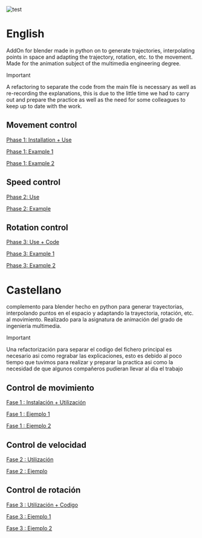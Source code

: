 ![test](https://github.com/OsmareDev/trajectoryGenerator_BlenderAddOn/assets/50903643/1dc65556-f4ae-4ff3-8888-644454c279bf)

# English
AddOn for blender made in python
on to generate trajectories, interpolating points in space and adapting the trajectory, rotation, etc. to the movement. Made for the animation subject of the multimedia engineering degree.

> [!IMPORTANT]  
> A refactoring to separate the code from the main file is necessary as well as re-recording the explanations, this is due to the little time we had to carry out and prepare the practice as well as the need for some colleagues to keep up to date with the work.

## Movement control

[Phase 1: Installation + Use](https://www.youtube.com/watch?v=u66KPCXHCSw)

[Phase 1: Example 1](https://www.youtube.com/watch?v=ZdpTv4HjpW8)

[Phase 1: Example 2](https://www.youtube.com/watch?v=Lvq3Lj_mjEI)

## Speed ​​control

[Phase 2: Use](https://www.youtube.com/watch?v=LZOryyM-n64&t)

[Phase 2: Example](https://www.youtube.com/watch?v=s5WFSmfUs6g&t)

## Rotation control

[Phase 3: Use + Code](https://www.youtube.com/watch?v=7do9Uos3o6Y&t)

[Phase 3: Example 1](https://www.youtube.com/watch?v=QBfXq-kPVMQ&t)

[Phase 3: Example 2](https://www.youtube.com/watch?v=JESwO0M_iSE)

# Castellano
complemento para blender hecho en python para generar trayectorias, interpolando puntos en el espacio y adaptando la trayectoria, rotación, etc. al movimiento. Realizado para la asignatura de animación del grado de ingenieria multimedia.

> [!IMPORTANT]
> Una refactorización para separar el codigo del fichero principal es necesario asi como regrabar las explicaciones, esto es debido al poco tiempo que tuvimos para realizar y preparar la practica asi como la necesidad de que algunos compañeros pudieran llevar al dia el trabajo

## Control de movimiento

[Fase 1 : Instalación + Utilización](https://www.youtube.com/watch?v=u66KPCXHCSw)

[Fase 1 : Ejemplo 1](https://www.youtube.com/watch?v=ZdpTv4HjpW8)

[Fase 1 : Ejemplo 2](https://www.youtube.com/watch?v=Lvq3Lj_mjEI)

## Control de velocidad

[Fase 2 : Utilización](https://www.youtube.com/watch?v=LZOryyM-n64&t)

[Fase 2 : Ejemplo](https://www.youtube.com/watch?v=s5WFSmfUs6g&t)

## Control de rotación

[Fase 3 : Utilización + Codigo](https://www.youtube.com/watch?v=7do9Uos3o6Y&t)

[Fase 3 : Ejemplo 1](https://www.youtube.com/watch?v=QBfXq-kPVMQ&t)

[Fase 3 : Ejemplo 2](https://www.youtube.com/watch?v=JESwO0M_iSE)
